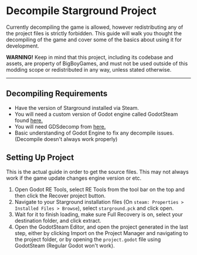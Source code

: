 
# Decompile Starground Project
Currently decompiling the game is allowed, however redistributing any of the project files is strictly forbidden. This guide will walk you thought the decompiling of the game and cover some of the basics about using it for development.

  <div class="alert alert-error radius">
<strong class="font__weight-semibold">WARNING!</strong> Keep in mind that this project, including its codebase and assets, are property of BigBoyGames, and must not be used outside of this modding scope or redistributed in any way, unless stated otherwise.
  </div>

***
## Decompiling Requirements
- Have the version of Starground installed via Steam.
- You will need a custom version of Godot engine called GodotSteam found [here.](https://github.com/GodotSteam/MultiPlayerPeer/releases/tag/v4.11-mp)
- You will need GDSdecomp from [here.](https://github.com/bruvzg/gdsdecomp/releases/tag/v0.7.0-prerelease.1)
- Basic understanding of Godot Engine to fix any decompile issues. (Decompile doesn't always work properly)

## Setting Up Project
This is the actual guide in order to get the source files. This may not always work if the game update changes engine version or etc.

1. Open Godot RE Tools, select RE Tools from the tool bar on the top and then click the Recover project button.
2. Navigate to your Starground installation files (On `steam: Properties > Installed Files > Browse`), select `starground.pck` and click open.
3. Wait for it to finish loading, make sure Full Recovery is on, select your destination folder, and click extract.
4. Open the GodotSteam Editor, and open the project generated in the last step, either by clicking Import on the Project Manager and navigating to the project folder, or by opening the `project.godot` file using GodotSteam (Regular Godot won't work).
